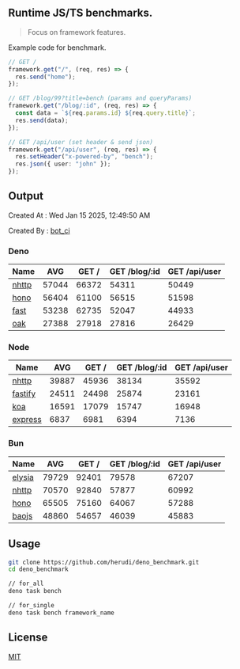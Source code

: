 ## Runtime JS/TS benchmarks.

> Focus on framework features.

Example code for benchmark.
```ts
// GET /
framework.get("/", (req, res) => {
  res.send("home");
});

// GET /blog/99?title=bench (params and queryParams)
framework.get("/blog/:id", (req, res) => {
  const data = `${req.params.id} ${req.query.title}`;
  res.send(data);
});

// GET /api/user (set header & send json)
framework.get("/api/user", (req, res) => {
  res.setHeader("x-powered-by", "bench");
  res.json({ user: "john" });
});
```

## Output
Created At : Wed Jan 15 2025, 12:49:50 AM

Created By : [bot_ci](https://github.com/herudi/deno_benchmarks/commits?author=github-actions%5Bbot%5D)


### Deno
|Name|AVG|GET /|GET /blog/:id|GET /api/user|
|----|----|----|----|----|
|[nhttp](https://github.com/nhttp/nhttp)|57044|66372|54311|50449|
|[hono](https://github.com/honojs/hono)|56404|61100|56515|51598|
|[fast](https://github.com/danteissaias/fast)|53238|62735|52047|44933|
|[oak](https://github.com/oakserver/oak)|27388|27918|27816|26429|
  


### Node
|Name|AVG|GET /|GET /blog/:id|GET /api/user|
|----|----|----|----|----|
|[nhttp](https://github.com/nhttp/nhttp)|39887|45936|38134|35592|
|[fastify](https://github.com/fastify/fastify)|24511|24498|25874|23161|
|[koa](https://github.com/koajs/koa)|16591|17079|15747|16948|
|[express](https://github.com/expressjs/express)|6837|6981|6394|7136|
  


### Bun
|Name|AVG|GET /|GET /blog/:id|GET /api/user|
|----|----|----|----|----|
|[elysia](https://github.com/elysiajs/elysia)|79729|92401|79578|67207|
|[nhttp](https://github.com/nhttp/nhttp)|70570|92840|57877|60992|
|[hono](https://github.com/honojs/hono)|65505|75160|64067|57288|
|[baojs](https://github.com/mattreid1/baojs)|48860|54657|46039|45883|
  



## Usage

```bash
git clone https://github.com/herudi/deno_benchmark.git
cd deno_benchmark

// for_all
deno task bench

// for_single
deno task bench framework_name
```

## License

[MIT](LICENSE)

